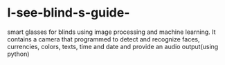 # I-see-blind-s-guide-
smart glasses for blinds using image processing and machine learning. It contains a camera that programmed to detect and recognize faces, currencies, colors, texts, time and date and provide an audio output(using python)
